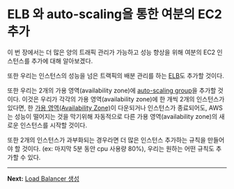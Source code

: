 # ELB 와 auto-scaling을 통한 여분의 EC2 추가


이 번 장에서는 더 많은 양의 트래픽 관리가 가능하고 성능 향상을 위해 여분의 EC2 인스턴스를 추가에 대해 알아보겠다.

또한 우리는 인스턴스의 성능을 넘은 트랙픽의 배분 관리를 하는 [ELB](https://aws.amazon.com/elasticloadbalancing/)도 추가할 것이다.

또한 우리는 2개의 가용 영역(availability zone)에 [auto-scaling group](https://aws.amazon.com/documentation/autoscaling/)을 추가할 것이다.
이것은 우리가 각각의 가용 영역(availability zone)에 한 개씩 2개의 인스턴스가 있다면, 한 [가용 영역(Availability Zone)](http://docs.aws.amazon.com/AWSEC2/latest/UserGuide/using-regions-availability-zones.html#concepts-regions-availability-zones)이 다운되거나 인스턴스가 종료되어도, AWS는 성능이 떨어지는 것을 막기위해 자동적으로 다른 가용 영역(availability zone)의 새로운 인스턴스를 시작할 것이다.

또한 2개의 인스턴스가 과부화되는 경우라면 더 많은 인스턴스 추가하는 규칙을 만들어야 할 것이다. (ex: 마지막 5분 동안 cpu 사용량 80%), 우리는 원하는 어떤 규칙도 추가할 수 있다.

---
**Next:** [Load Balancer 생성](/workshop/elb-auto-scaling-group/01-load-balancer.md)
